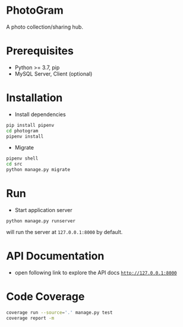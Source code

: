 # PhotoGram

A photo collection/sharing hub.

# Prerequisites
- Python >= 3.7, pip
- MySQL Server, Client (optional)

# Installation
- Install dependencies
```bash
pip install pipenv
cd photogram
pipenv install
```

- Migrate
```bash
pipenv shell
cd src
python manage.py migrate
```

# Run
- Start application server
```
python manage.py runserver
```

will run the server at `127.0.0.1:8000` by default.

# API Documentation
- open following link to explore the API docs
[`http://127.0.0.1:8000`](http://127.0.0.1:8000)

# Code Coverage
```bash
coverage run --source='.' manage.py test
coverage report -m
```
